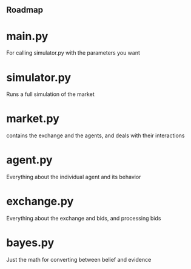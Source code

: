 ## Roadmap

# main.py		
For calling simulator.py with the parameters you want
# simulator.py	
Runs a full simulation of the market
# market.py	
contains the exchange and the agents, and deals with their interactions
# agent.py	
Everything about the individual agent and its behavior
# exchange.py	
Everything about the exchange and bids, and processing bids
# bayes.py	
Just the math for converting between belief and evidence
